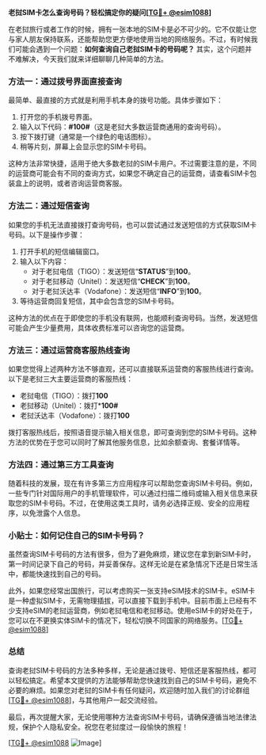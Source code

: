**老挝SIM卡怎么查询号码？轻松搞定你的疑问[[TG💪+ @esim1088](https://t.me/s/esim1088)]**

在老挝旅行或者工作的时候，拥有一张本地的SIM卡是必不可少的。它不仅能让您与家人朋友保持联系，还能帮助您更方便地使用当地的网络服务。不过，有时候我们可能会遇到一个问题：**如何查询自己老挝SIM卡的号码呢？** 其实，这个问题并不难解决，今天我们就来详细聊聊几种简单的方法。

### 方法一：通过拨号界面直接查询

最简单、最直接的方式就是利用手机本身的拨号功能。具体步骤如下：

1. 打开您的手机拨号界面。
2. 输入以下代码：**#100#**（这是老挝大多数运营商通用的查询号码）。
3. 按下拨打键（通常是一个绿色的电话图标）。
4. 稍等片刻，屏幕上会显示您的SIM卡号码。

这种方法非常快捷，适用于绝大多数老挝的SIM卡用户。不过需要注意的是，不同的运营商可能会有不同的查询方式，如果您不确定自己的运营商，请查看SIM卡包装盒上的说明，或者咨询运营商客服。

### 方法二：通过短信查询

如果您的手机无法直接拨打查询号码，也可以尝试通过发送短信的方式获取SIM卡号码。以下是操作步骤：

1. 打开手机的短信编辑窗口。
2. 输入以下内容：
   - 对于老挝电信（TIGO）：发送短信“**STATUS**”到**100**。
   - 对于老挝移动（Unitel）：发送短信“**CHECK**”到**100**。
   - 对于老挝沃达丰（Vodafone）：发送短信“**INFO**”到**100**。
3. 等待运营商回复短信，其中会包含您的SIM卡号码。

这种方法的优点在于即使您的手机没有联网，也能顺利查询号码。当然，发送短信可能会产生少量费用，具体收费标准可以咨询您的运营商。

### 方法三：通过运营商客服热线查询

如果您觉得上述两种方法不够直观，还可以直接联系运营商的客服热线进行查询。以下是老挝三大主要运营商的客服热线：

- 老挝电信（TIGO）：拨打**100**
- 老挝移动（Unitel）：拨打***100#**
- 老挝沃达丰（Vodafone）：拨打**100**

拨打客服热线后，按照语音提示输入相关信息，即可查询到您的SIM卡号码。这种方法的优势在于您可以同时了解其他服务信息，比如余额查询、套餐详情等。

### 方法四：通过第三方工具查询

随着科技的发展，现在有许多第三方应用程序可以帮助您查询SIM卡号码。例如，一些专门针对国际用户的手机管理软件，可以通过扫描二维码或输入相关信息来获取您的SIM卡号码。不过，在使用这类工具时，请务必选择正规、安全的应用程序，以免泄露个人信息。

### 小贴士：如何记住自己的SIM卡号码？

虽然查询SIM卡号码的方法有很多，但为了避免麻烦，建议您在拿到新SIM卡时，第一时间记录下自己的号码，并妥善保存。这样无论是在紧急情况下还是日常生活中，都能快速找到自己的号码。

此外，如果您经常出国旅行，可以考虑购买一张支持eSIM技术的SIM卡。eSIM卡是一种虚拟SIM卡，无需物理插拔，可以直接下载到手机中。目前市面上已经有不少支持eSIM的老挝运营商，例如老挝电信和老挝移动。使用eSIM卡的好处在于，您可以在不更换实体SIM卡的情况下，轻松切换不同国家的网络服务。[[TG💪+ @esim1088](https://t.me/s/esim1088)]

### 总结

查询老挝SIM卡号码的方法多种多样，无论是通过拨号、短信还是客服热线，都可以轻松搞定。希望本文提供的方法能够帮助您快速找到自己的SIM卡号码，避免不必要的麻烦。如果您对老挝的SIM卡有任何疑问，欢迎随时加入我们的讨论群组[[TG💪+ @esim1088](https://t.me/s/esim1088)]，与其他用户一起交流经验。

最后，再次提醒大家，无论使用哪种方法查询SIM卡号码，请确保遵循当地法律法规，保护个人隐私安全。祝您在老挝度过一段愉快的旅程！

[[TG💪+ @esim1088](https://t.me/s/esim1088) ![Image](https://i.postimg.cc/4NQfJmqS/Snipaste-2025-05-13-00-14-12.png)]